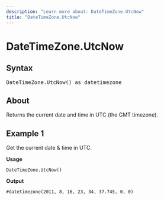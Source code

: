 ```yaml
---
description: "Learn more about: DateTimeZone.UtcNow"
title: "DateTimeZone.UtcNow"
---
```

# DateTimeZone.UtcNow

## Syntax

<pre>
DateTimeZone.UtcNow() as datetimezone
</pre>

## About

Returns the current date and time in UTC (the GMT timezone).

## Example 1

Get the current date & time in UTC.

**Usage**

```powerquery-m
DateTimeZone.UtcNow()
```

**Output**

`#datetimezone(2011, 8, 16, 23, 34, 37.745, 0, 0)`
